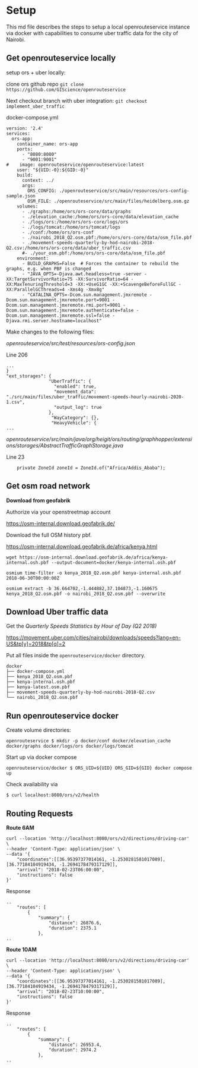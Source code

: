 # Setup

This md file describes the steps to setup a local openrouteservice instance via docker with capabilities to consume uber traffic data for the city of Nairobi.

## Get openrouteservice locally

setup ors + uber locally:

clone ors github repo `git clone https://github.com/GIScience/openrouteservice`

Next checkout branch with uber integration: `git checkout implement_uber_traffic`

docker-compose.yml

```
version: '2.4'
services:
  ors-app:
    container_name: ors-app
    ports:
      - "8080:8080"
      - "9001:9001"
#    image: openrouteservice/openrouteservice:latest
    user: "${UID:-0}:${GID:-0}"
    build:
      context: ../
      args:
        ORS_CONFIG: ./openrouteservice/src/main/resources/ors-config-sample.json
        OSM_FILE: ./openrouteservice/src/main/files/heidelberg.osm.gz
    volumes:
      - ./graphs:/home/ors/ors-core/data/graphs
      - ./elevation_cache:/home/ors/ors-core/data/elevation_cache
      - ./logs/ors:/home/ors/ors-core/logs/ors
      - ./logs/tomcat:/home/ors/tomcat/logs
      - ./conf:/home/ors/ors-conf
      - ./nairobi_2018_Q2.osm.pbf:/home/ors/ors-core/data/osm_file.pbf
      - ./movement-speeds-quarterly-by-hod-nairobi-2018-Q2.csv:/home/ors/ors-core/data/uber_traffic.csv
      #- ./your_osm.pbf:/home/ors/ors-core/data/osm_file.pbf
    environment:
      - BUILD_GRAPHS=False  # Forces the container to rebuild the graphs, e.g. when PBF is changed
      - "JAVA_OPTS=-Djava.awt.headless=true -server -XX:TargetSurvivorRatio=75 -XX:SurvivorRatio=64 -XX:MaxTenuringThreshold=3 -XX:+UseG1GC -XX:+ScavengeBeforeFullGC -XX:ParallelGCThreads=4 -Xms4g -Xmx8g"
      - "CATALINA_OPTS=-Dcom.sun.management.jmxremote -Dcom.sun.management.jmxremote.port=9001 -Dcom.sun.management.jmxremote.rmi.port=9001 -Dcom.sun.management.jmxremote.authenticate=false -Dcom.sun.management.jmxremote.ssl=false -Djava.rmi.server.hostname=localhost"
```

Make changes to the following files:

_openrouteservice/src/test/resources/ors-config.json_

Line 206

```
...
}
"ext_storages": {
                "UberTraffic": {
                  "enabled": true,
                  "movement_data": "./src/main/files/uber_traffic/movement-speeds-hourly-nairobi-2020-1.csv",
                  "output_log": true
                },
                 "WayCategory": {},
                 "HeavyVehicle": {
...
```

_openrouteservice/src/main/java/org/heigit/ors/routing/graphhopper/extensions/storages/AbstractTrafficGraphStorage.java_

Line 23

```
    private ZoneId zoneId = ZoneId.of("Africa/Addis_Ababa");
```


## Get osm road network

**Download from geofabrik**

Authorize via your openstreetmap account

https://osm-internal.download.geofabrik.de/

Download the full OSM history pbf.

https://osm-internal.download.geofabrik.de/africa/kenya.html

`wget https://osm-internal.download.geofabrik.de/africa/kenya-internal.osh.pbf --output-document=docker/kenya-internal.osh.pbf`

`osmium time-filter -o kenya_2018_Q2.osm.pbf kenya-internal.osh.pbf 2018-06-30T00:00:00Z`

`osmium extract -b 36.664702,-1.444882,37.104873,-1.160675 kenya_2018_Q2.osm.pbf -o nairobi_2018_Q2.osm.pbf --overwrite`



## Download Uber traffic data 

Get the _Quarterly Speeds Statistics by Hour of Day (Q2 2018)_

https://movement.uber.com/cities/nairobi/downloads/speeds?lang=en-US&tp[y]=2018&tp[q]=2


Put all files inside the `openrouteservice/docker` directory.

```
docker
├── docker-compose.yml
├── kenya_2018_Q2.osm.pbf
├── kenya-internal.osh.pbf
├── kenya-latest.osm.pbf
├── movement-speeds-quarterly-by-hod-nairobi-2018-Q2.csv
└── nairobi_2018_Q2.osm.pbf
```

## Run openrouteservice docker 

Create volume directories:

```
openrouteservice $ mkdir -p docker/conf docker/elevation_cache docker/graphs docker/logs/ors docker/logs/tomcat
```

Start up via docker compose

```
openrouteservice/docker $ ORS_UID=${UID} ORS_GID=${GID} docker compose up
```


Check availability via

```
$ curl localhost:8080/ors/v2/health
```

## Routing Requests

**Route 6AM**

```
curl --location 'http://localhost:8080/ors/v2/directions/driving-car' \
--header 'Content-Type: application/json' \
--data '{
    "coordinates":[[36.95397377014161, -1.2530281581017089],[36.77184104919434, -1.2694178479317129]],
    "arrival": "2018-02-23T06:00:00",
    "instructions": false
}'
```

Response

```
..
    "routes": [
        {
            "summary": {
                "distance": 26876.6,
                "duration": 2375.1
            },
..
```


**Route 10AM**

```
curl --location 'http://localhost:8080/ors/v2/directions/driving-car' \
--header 'Content-Type: application/json' \
--data '{
    "coordinates":[[36.95397377014161, -1.2530281581017089],[36.77184104919434, -1.2694178479317129]],
    "arrival": "2018-02-23T10:00:00",
    "instructions": false
}'
```

Response

```
..
    "routes": [
        {
            "summary": {
                "distance": 26953.4,
                "duration": 2974.2
            },
..
```





